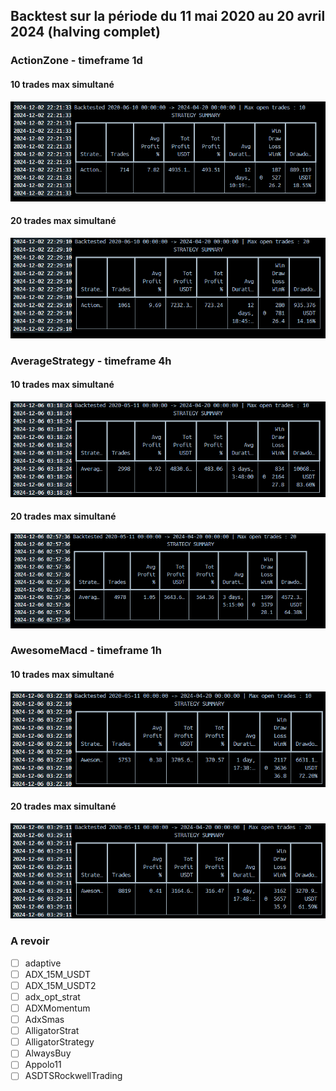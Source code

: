 ## Backtest sur la période du 11 mai 2020 au 20 avril 2024 (halving complet)
### ActionZone - timeframe 1d
#### 10 trades max simultané
![ActionZone](/img/ActionZone.png)
#### 20 trades max simultané
![ActionZone](/img/ActionZone2.png)


### AverageStrategy - timeframe 4h
#### 10 trades max simultané
![AverageStrategy](/img/AverageStrategy.png)
#### 20 trades max simultané
![AverageStrategy](/img/AverageStrategy2.png)

### AwesomeMacd - timeframe 1h
#### 10 trades max simultané
![AwesomeMacd](/img/AwesomeMacd.png)
#### 20 trades max simultané
![AwesomeMacd](/img/AwesomeMacd2.png)

### A revoir
- [ ] adaptive
- [ ] ADX_15M_USDT
- [ ] ADX_15M_USDT2
- [ ] adx_opt_strat
- [ ] ADXMomentum
- [ ] AdxSmas
- [ ] AlligatorStrat
- [ ] AlligatorStrategy
- [ ] AlwaysBuy
- [ ] Appolo11
- [ ] ASDTSRockwellTrading